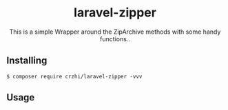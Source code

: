 <h1 align="center"> laravel-zipper </h1>

<p align="center"> This is a simple Wrapper around the ZipArchive methods with some handy functions..</p>


## Installing

```shell
$ composer require crzhi/laravel-zipper -vvv
```

## Usage

